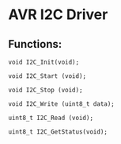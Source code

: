 # AVR I2C Driver
## Functions:
`````
void I2C_Init(void);
`````
`````
void I2C_Start (void);
`````
`````
void I2C_Stop (void);
`````
`````
void I2C_Write (uint8_t data);
`````
`````
uint8_t I2C_Read (void);
`````
`````
uint8_t I2C_GetStatus(void);
`````